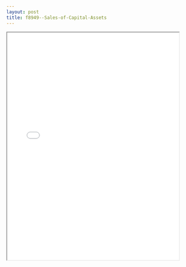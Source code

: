 ```yaml
---
layout: post
title: f8949--Sales-of-Capital-Assets
---
```


<div class="pdf-container">
<iframe src="/ea//_pdf-2-md/f8949--Sales-of-Capital-Assets.pdf" height="600" width="90%" allowFullScreen="true"></iframe>
</div>

